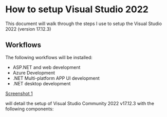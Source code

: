 <!--
    Last updated: 241230
    Visual Studio 2022 version: 17.12.3
-->

# How to setup Visual Studio 2022

This document will walk through the steps I use to setup the Visual Studio 2022 (version 17.12.3)

## Workflows

The following workflows will be installed:

* ASP.NET and web development
* Azure Development
* .NET Multi-platform APP UI development
* .NET desktop development

[Screenshot 1](/_attachments/installation-workloads-01.png)





will detail the setup of Visual Studio Community 2022 v17.12.3 with the following components:


